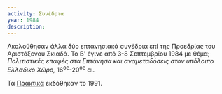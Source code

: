 ```yaml
---
activity: Συνέδρια
year: 1984
description: 
---
```


Ακολούθησαν άλλα δύο επτανησιακά συνέδρια επί της Προεδρίας του Αριστόξενου Σκιαδά. Το Β' έγινε από 3-8 Σεπτεμβρίου 1984 με θέμα; *Πολιτιστικές επαφές στα Επτάνησα και αναμεταδόσεις στον υπόλοιπο Ελλαδικό Χώρο,* 16<sup>ος</sup>-20<sup>ος</sup> αι.

Τα [Πρακτικά](/publications/praktika_synedriwn/praktika_synedriou_02.html) εκδόθηκαν το 1991.